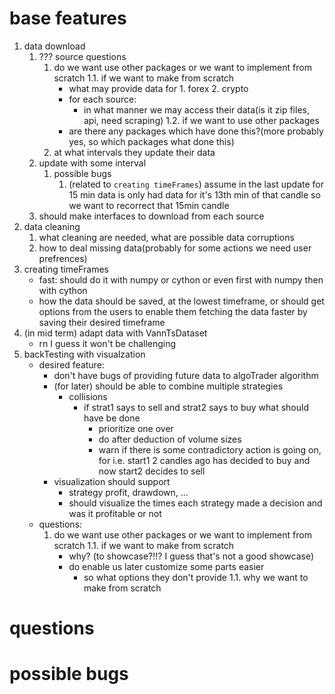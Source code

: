 # base features 
1. data download
    1. ??? source questions
        1. do we want use other packages or we want to implement from scratch
        1.1. if we want to make from scratch
           - what may provide data for 1. forex 2. crypto
           - for each source:
               - in what manner we may access their data(is it zip files, api, need scraping)
        1.2. if we want to use other packages
           - are there any packages which have done this?(more probably yes, so which packages what done this)
        2. at what intervals they update their data
    2. update with some interval
       1. possible bugs
           1. (related to `creating timeFrames`) assume in the last update for 15 min data is only had data for it's 13th min of that candle so we want to recorrect that 15min candle
    3. should make interfaces to download from each source
2. data cleaning
    1. what cleaning are needed, what are possible data corruptions
    2. how to deal missing data(probably for some actions we need user prefrences)
3. creating timeFrames
    - fast: should do it with numpy or cython or even first with numpy then with cython
    - how the data should be saved, at the lowest timeframe, or should get options from the users to enable them fetching the data faster by saving their desired timeframe
4. (in mid term) adapt data with VannTsDataset
    - rn I guess it won't be challenging
5. backTesting with visualzation
    - desired feature:
        - don't have bugs of providing future data to algoTrader algorithm
        - (for later) should be able to combine multiple strategies
            - collisions
                - if strat1 says to sell and strat2 says to buy what should have be done
                    - prioritize one over
                    - do after deduction of volume sizes
                    - warn if there is some contradictory action is going on, for i.e. start1 2 candles ago has decided to buy and now start2 decides to sell
        - visualization should support
            - strategy profit, drawdown, ...
            - should visualize the times each strategy made a decision and was it profitable or not
    - questions:
        1. do we want use other packages or we want to implement from scratch
            1.1. if we want to make from scratch
              - why? (to showcase?!!? I guess that's not a good showcase)
              - do enable us later customize some parts easier
                  - so what options they don't provide
            1.1. why we want to make from scratch
# questions
# possible bugs